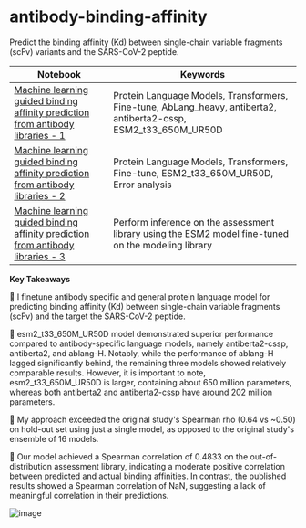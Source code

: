 # antibody-binding-affinity
Predict the binding affinity (Kd) between single-chain variable fragments (scFv) variants and the SARS-CoV-2 peptide.

| Notebook | Keywords                           |
|--------|-------------------------------------------------------------------------------------|
| [Machine learning guided binding affinity prediction from antibody libraries - 1](https://github.com/arjan-hada/antibody-binding-affinity/blob/main/00_ml_antibody_bind_affinity.ipynb) | Protein Language Models, Transformers, Fine-tune, AbLang_heavy, antiberta2, antiberta2-cssp, ESM2_t33_650M_UR50D|
| [Machine learning guided binding affinity prediction from antibody libraries - 2](https://github.com/arjan-hada/antibody-binding-affinity/blob/main/01_ml_antibody_bind_affinity.ipynb) | Protein Language Models, Transformers, Fine-tune,  ESM2_t33_650M_UR50D, Error analysis|
| [Machine learning guided binding affinity prediction from antibody libraries - 3](https://github.com/arjan-hada/antibody-binding-affinity/blob/main/02_ml_antibody_bind_affinity.ipynb) | Perform inference on the assessment library using the ESM2 model fine-tuned on the modeling library|

**Key Takeaways**

🔹 I finetune antibody specific and general protein language model for predicting binding affinity (Kd) between single-chain variable fragments (scFv) and the target the SARS-CoV-2 peptide.

🔹 esm2_t33_650M_UR50D model demonstrated superior performance compared to antibody-specific language models, namely antiberta2-cssp, antiberta2, and ablang-H. Notably, while the performance of ablang-H lagged significantly behind, the remaining three models showed relatively comparable results. However, it is important to note, esm2_t33_650M_UR50D is larger, containing about 650 million parameters, whereas both antiberta2 and antiberta2-cssp have around 202 million parameters.

🔹 My approach exceeded the original study's Spearman rho (0.64 vs ~0.50) on hold-out set using just a single model, as opposed to the original study's ensemble of 16 models. 

🔹 Our model achieved a Spearman correlation of 0.4833 on the out-of-distribution assessment library, indicating a moderate positive correlation between predicted and actual binding affinities. In contrast, the published results showed a Spearman correlation of NaN, suggesting a lack of meaningful correlation in their predictions.

![image](https://github.com/user-attachments/assets/d66fe989-9ce7-4330-a6ba-44004bfad7bc)

